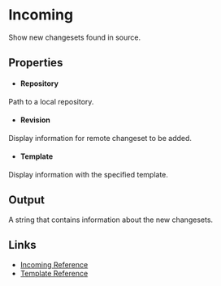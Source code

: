 Incoming
========

Show new changesets found in source.

Properties
----------

- #### Repository
Path to a local repository.

- #### Revision
Display information for remote changeset to be added.

- #### Template
Display information with the specified template.

Output
------
A string that contains information about the new changesets.

Links
-----
- [Incoming Reference](https://www.selenic.com/mercurial/hg.1.html#incoming)
- [Template Reference](https://www.selenic.com/mercurial/hg.1.html#templates)
